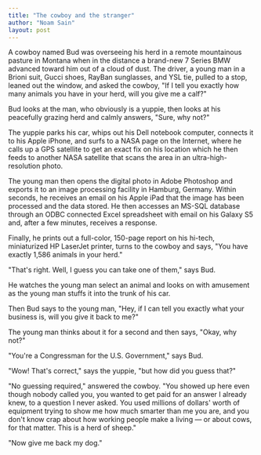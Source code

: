 ```yaml
---
title: "The cowboy and the stranger"
author: "Noam Sain"
layout: post
---
```


A cowboy named Bud was overseeing his herd in a remote mountainous pasture in Montana when in the distance a brand-new 7 Series BMW advanced toward him out of a cloud of dust. The driver, a young man in a Brioni suit, Gucci shoes, RayBan sunglasses, and YSL tie, pulled to a stop, leaned out the window, and asked the cowboy, "If I tell you exactly how many animals you have in your herd, will you give me a calf?"

Bud looks at the man, who obviously is a yuppie, then looks at his peacefully grazing herd and calmly answers, "Sure, why not?"

The yuppie parks his car, whips out his Dell notebook computer, connects it to his Apple iPhone, and surfs to a NASA page on the Internet, where he calls up a GPS satellite to get an exact fix on his location which he then feeds to another NASA satellite that scans the area in an ultra-high-resolution photo.

The young man then opens the digital photo in Adobe Photoshop and exports it to an image processing facility in Hamburg, Germany. Within seconds, he receives an email on his Apple iPad that the image has been processed and the data stored. He then accesses an MS-SQL database through an ODBC connected Excel spreadsheet with email on his Galaxy S5 and, after a few minutes, receives a response.

Finally, he prints out a full-color, 150-page report on his hi-tech, miniaturized HP LaserJet printer, turns to the cowboy and says, "You have exactly 1,586 animals in your herd."

"That's right. Well, I guess you can take one of them," says Bud.

He watches the young man select an animal and looks on with amusement as the young man stuffs it into the trunk of his car.

Then Bud says to the young man, "Hey, if I can tell you exactly what your business is, will you give it back to me?"

The young man thinks about it for a second and then says, "Okay, why not?"

"You're a Congressman for the U.S. Government," says Bud.

"Wow! That's correct," says the yuppie, "but how did you guess that?"

"No guessing required," answered the cowboy. "You showed up here even though nobody called you, you wanted to get paid for an answer I already knew, to a question I never asked. You used millions of dollars' worth of equipment trying to show me how much smarter than me you are, and you don't know crap about how working people make a living — or about cows, for that matter. This is a herd of sheep."

"Now give me back my dog."
